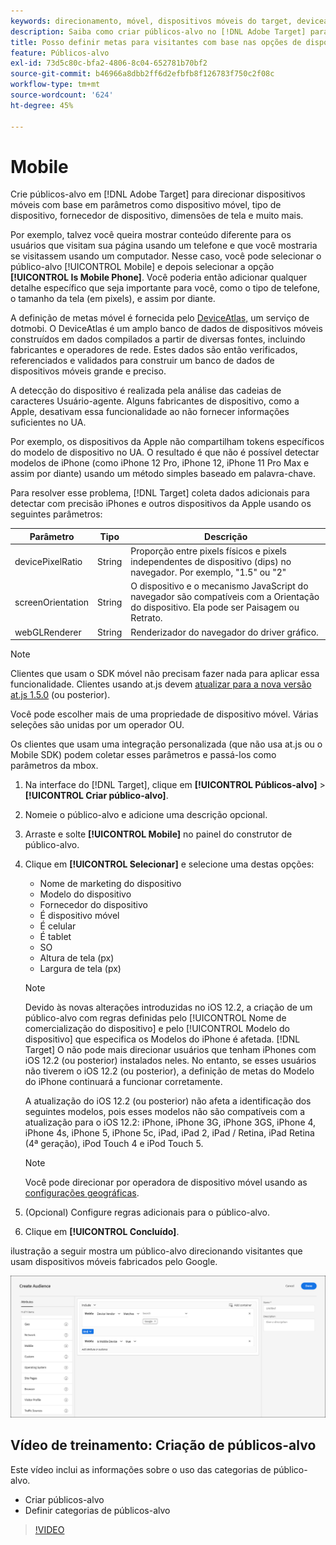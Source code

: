```yaml
---
keywords: direcionamento, móvel, dispositivos móveis do target, deviceatlas, iphone, modelos do iphone, atlas do dispositivo, displaywidth, largura de exibição, altura de exibição, tipo de dispositivo, displayheight, celular, tablet, modelo do dispositivo
description: Saiba como criar públicos-alvo no [!DNL Adobe Target] para direcionar dispositivos móveis com base em parâmetros como dispositivo móvel, tipo de dispositivo, fornecedor de dispositivo, dimensões de tela (por pixels) e muito mais.
title: Posso definir metas para visitantes com base nas opções de dispositivos móveis?
feature: Públicos-alvo
exl-id: 73d5c80c-bfa2-4806-8c04-652781b70bf2
source-git-commit: b46966a8dbb2ff6d2efbfb8f126783f750c2f08c
workflow-type: tm+mt
source-wordcount: '624'
ht-degree: 45%

---
```


# Mobile

Crie públicos-alvo em [!DNL Adobe Target] para direcionar dispositivos móveis com base em parâmetros como dispositivo móvel, tipo de dispositivo, fornecedor de dispositivo, dimensões de tela e muito mais.

Por exemplo, talvez você queira mostrar conteúdo diferente para os usuários que visitam sua página usando um telefone e que você mostraria se visitassem usando um computador. Nesse caso, você pode selecionar o público-alvo [!UICONTROL Mobile] e depois selecionar a opção **[!UICONTROL Is Mobile Phone]**. Você poderia então adicionar qualquer detalhe específico que seja importante para você, como o tipo de telefone, o tamanho da tela (em pixels), e assim por diante.

A definição de metas móvel é fornecida pelo [DeviceAtlas,](https://deviceatlas.com/device-data/user-agent-tester) um serviço de dotmobi. O DeviceAtlas é um amplo banco de dados de dispositivos móveis construídos em dados compilados a partir de diversas fontes, incluindo fabricantes e operadores de rede. Estes dados são então verificados, referenciados e validados para construir um banco de dados de dispositivos móveis grande e preciso.

A detecção do dispositivo é realizada pela análise das cadeias de caracteres Usuário-agente. Alguns fabricantes de dispositivo, como a Apple, desativam essa funcionalidade ao não fornecer informações suficientes no UA.

Por exemplo, os dispositivos da Apple não compartilham tokens específicos do modelo de dispositivo no UA. O resultado é que não é possível detectar modelos de iPhone (como iPhone 12 Pro, iPhone 12, iPhone 11 Pro Max e assim por diante) usando um método simples baseado em palavra-chave.

Para resolver esse problema, [!DNL Target] coleta dados adicionais para detectar com precisão iPhones e outros dispositivos da Apple usando os seguintes parâmetros:

| Parâmetro | Tipo | Descrição |
|--- |--- |--- |
| devicePixelRatio | String | Proporção entre pixels físicos e pixels independentes de dispositivo (dips) no navegador. Por exemplo, &quot;1.5&quot; ou &quot;2&quot; |
| screenOrientation | String | O dispositivo e o mecanismo JavaScript do navegador são compatíveis com a Orientação do dispositivo. Ela pode ser Paisagem ou Retrato. |
| webGLRenderer | String | Renderizador do navegador do driver gráfico. |

>[!NOTE]
>
>Clientes que usam o SDK móvel não precisam fazer nada para aplicar essa funcionalidade. Clientes usando at.js devem [atualizar para a nova versão at.js 1.5.0](/help/c-implementing-target/c-implementing-target-for-client-side-web/target-atjs-versions.md#reference_DBB5EDB79EC44E558F9E08D4774A0F7A) (ou posterior).

Você pode escolher mais de uma propriedade de dispositivo móvel. Várias seleções são unidas por um operador OU.

Os clientes que usam uma integração personalizada (que não usa at.js ou o Mobile SDK) podem coletar esses parâmetros e passá-los como parâmetros da mbox.

1. Na interface do [!DNL Target], clique em **[!UICONTROL Públicos-alvo]** > **[!UICONTROL Criar público-alvo]**.
1. Nomeie o público-alvo e adicione uma descrição opcional.
1. Arraste e solte **[!UICONTROL Mobile]** no painel do construtor de público-alvo.
1. Clique em **[!UICONTROL Selecionar]** e selecione uma destas opções:

   * Nome de marketing do dispositivo
   * Modelo do dispositivo
   * Fornecedor do dispositivo
   * É dispositivo móvel
   * É celular
   * É tablet
   * SO
   * Altura de tela (px)
   * Largura de tela (px)

   >[!NOTE]
   >
   >Devido às novas alterações introduzidas no iOS 12.2, a criação de um público-alvo com regras definidas pelo [!UICONTROL Nome de comercialização do dispositivo] e pelo [!UICONTROL Modelo do dispositivo] que especifica os Modelos do iPhone é afetada. [!DNL Target] O não pode mais direcionar usuários que tenham iPhones com iOS 12.2 (ou posterior) instalados neles. No entanto, se esses usuários não tiverem o iOS 12.2 (ou posterior), a definição de metas do Modelo do iPhone continuará a funcionar corretamente.
   >
   >A atualização do iOS 12.2 (ou posterior) não afeta a identificação dos seguintes modelos, pois esses modelos não são compatíveis com a atualização para o iOS 12.2: iPhone, iPhone 3G, iPhone 3GS, iPhone 4, iPhone 4s, iPhone 5, iPhone 5c, iPad, iPad 2, iPad / Retina, iPad Retina (4ª geração), iPod Touch 4 e iPod Touch 5.

   >[!NOTE]
   >
   >Você pode direcionar por operadora de dispositivo móvel usando as [configurações geográficas](/help/c-target/c-audiences/c-target-rules/geo.md#concept_5B4D99DE685348FB877929EE0F942670).

1. (Opcional) Configure regras adicionais para o público-alvo.
1. Clique em **[!UICONTROL Concluído]**.

 ilustração a seguir mostra um público-alvo direcionando visitantes que usam dispositivos móveis fabricados pelo Google.

![Dispositivos móveis do Target](assets/target_mobile.png)

## Vídeo de treinamento: Criação de públicos-alvo

Este vídeo inclui as informações sobre o uso das categorias de público-alvo.

* Criar públicos-alvo
* Definir categorias de públicos-alvo

>[!VIDEO](https://video.tv.adobe.com/v/17392)

